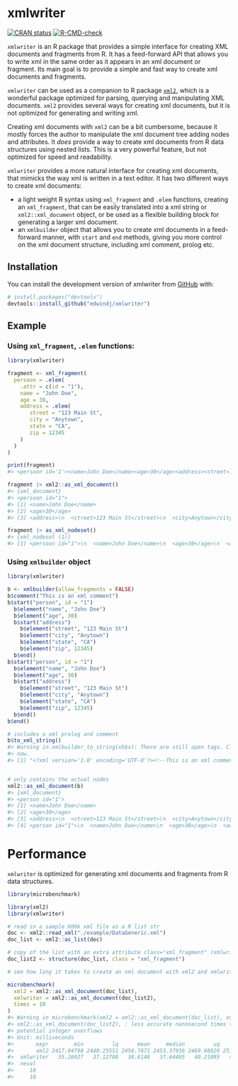 
<!-- README.md is generated from README.Rmd. Please edit that file -->

# xmlwriter

<!-- badges: start -->

[![CRAN
status](https://www.r-pkg.org/badges/version/xmlwriter)](https://CRAN.R-project.org/package=xmlwriter)
[![R-CMD-check](https://github.com/edwindj/xmlwriter/actions/workflows/R-CMD-check.yaml/badge.svg)](https://github.com/edwindj/xmlwriter/actions/workflows/R-CMD-check.yaml)
<!-- badges: end -->

`xmlwriter` is an R package that provides a simple interface for
creating XML documents and fragments from R. It has a feed-forward API
that allows you to write xml in the same order as it appears in an xml
document or fragment. Its main goal is to provide a simple and fast way
to create xml documents and fragments.

`xmlwriter` can be used as a companion to R package
[`xml2`](https://cran.r-project.org/package=xml2), which is a wonderful
package optimized for parsing, querying and manipulating XML documents.
`xml2` provides several ways for creating xml documents, but it is not
optimized for generating and writing xml.

Creating xml documents with `xml2` can be a bit cumbersome, because it
mostly forces the author to manipulate the xml document tree adding
nodes and attributes. It *does* provide a way to create xml documents
from R data structures using nested lists. This is a very powerful
feature, but not optimized for speed and readability.

`xmlwriter` provides a more natural interface for creating xml
documents, that mimicks the way xml is written in a text editor. It has
two different ways to create xml documents:

- a light weight R syntax using `xml_fragment` and `.elem` functions,
  creating an `xml_fragment`, that can be easily translated into a xml
  string or `xml2::xml_document` object, or be used as a flexible
  building block for generating a larger xml document.
- an `xmlbuilder` object that allows you to create xml documents in a
  feed-forward manner, with `start` and `end` methods, giving you more
  control on the xml document structure, including xml comment, prolog
  etc.

## Installation

You can install the development version of xmlwriter from
[GitHub](https://github.com/) with:

``` r
# install.packages("devtools")
devtools::install_github("edwindj/xmlwriter")
```

## Example

### Using `xml_fragment`, `.elem` functions:

``` r
library(xmlwriter)

fragment <- xml_fragment(
  persoon = .elem(
    .attr = c(id = "1"),
    name = "John Doe",
    age = 30,
    address = .elem(
       street = "123 Main St",
       city = "Anytown",
       state = "CA",
       zip = 12345
    )
  )
)

print(fragment)
#> <persoon id='1'><name>John Doe</name><age>30</age><address><street>123 Main St</street><city>Anytown</city><state>CA</state><zip>12345</zip></address></persoon>
```

``` r
fragment |> xml2::as_xml_document()
#> {xml_document}
#> <persoon id="1">
#> [1] <name>John Doe</name>
#> [2] <age>30</age>
#> [3] <address>\n  <street>123 Main St</street>\n  <city>Anytown</city>\n  <sta ...
```

``` r
fragment |> as_xml_nodeset()
#> {xml_nodeset (1)}
#> [1] <persoon id="1">\n  <name>John Doe</name>\n  <age>30</age>\n  <address>\n ...
```

### Using `xmlbuilder` object

``` r
library(xmlwriter)

b <- xmlbuilder(allow_fragments = FALSE)
b$comment("This is an xml comment")
b$start("person", id = "1")
  b$element("name", "John Doe")
  b$element("age", 30)
  b$start("address")
    b$element("street", "123 Main St")
    b$element("city", "Anytown")
    b$element("state", "CA")
    b$element("zip", 12345)
  b$end()
b$start("person", id = "1")
  b$element("name", "John Doe")
  b$element("age", 30)
  b$start("address")
    b$element("street", "123 Main St")
    b$element("city", "Anytown")
    b$element("state", "CA")
    b$element("zip", 12345)
  b$end()
b$end()

# includes a xml prolog and comment
b$to_xml_string()
#> Warning in xmlbuilder_to_string(xb$x): There are still open tags. Closing them
#> now.
#> [1] "<?xml version='1.0' encoding='UTF-8'?><!--This is an xml comment--><person id='1'><name>John Doe</name><age>30</age><address><street>123 Main St</street><city>Anytown</city><state>CA</state><zip>12345</zip></address><person id='1'><name>John Doe</name><age>30</age><address><street>123 Main St</street><city>Anytown</city><state>CA</state><zip>12345</zip></address></person></person>"
```

``` r

# only contains the actual nodes
xml2::as_xml_document(b)
#> {xml_document}
#> <person id="1">
#> [1] <name>John Doe</name>
#> [2] <age>30</age>
#> [3] <address>\n  <street>123 Main St</street>\n  <city>Anytown</city>\n  <sta ...
#> [4] <person id="1">\n  <name>John Doe</name>\n  <age>30</age>\n  <address>\n  ...
```

# Performance

`xmlwriter` is optimized for generating xml documents and fragments from
R data structures.

``` r
library(microbenchmark)

library(xml2)
library(xmlwriter)

# read in a sample 600k xml file as a R list str
doc <- xml2::read_xml("./example/DataGeneric.xml")
doc_list <- xml2::as_list(doc)

# copy of the list with an extra attribute class="xml_fragment" (xmlwriter specific)
doc_list2 <- structure(doc_list, class = "xml_fragment")

# see how long it takes to create an xml document with xml2 and xmlwriter

microbenchmark(
  xml2 = xml2::as_xml_document(doc_list),
  xmlwriter = xml2::as_xml_document(doc_list2),
  times = 10
)
#> Warning in microbenchmark(xml2 = xml2::as_xml_document(doc_list), xmlwriter =
#> xml2::as_xml_document(doc_list2), : less accurate nanosecond times to avoid
#> potential integer overflows
#> Unit: milliseconds
#>       expr        min         lq      mean     median         uq        max
#>       xml2 2417.94798 2440.25551 2456.7871 2453.37936 2469.68826 2515.33959
#>  xmlwriter   35.26927   37.12788   38.6148   37.64495   40.21095   42.90047
#>  neval
#>     10
#>     10
```
